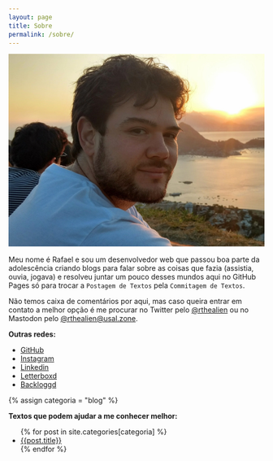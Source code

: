 ```yaml
---
layout: page
title: Sobre
permalink: /sobre/
---
```



<img src="/assets/sobre/eu2.jpg" class="foto_sobre" style="">

Meu nome é Rafael e sou um desenvolvedor web que passou boa parte da adolescência criando blogs para falar sobre as coisas que fazia (assistia, ouvia, jogava) e resolveu juntar um pouco desses mundos aqui no GitHub Pages só para trocar a `Postagem de Textos` pela `Commitagem de Textos`.

Não temos caixa de comentários por aqui, mas caso queira entrar em contato a melhor opção é me procurar no Twitter pelo [@rthealien] ou no Mastodon pelo [@rthealien@usal.zone].

<!-- <center>

<ul class="" style="display: inline-flex;list-style: none;">
 
  <li><a rel="me" href="https://github.com/rthealien" target="_blank" title="GitHub: rthealien"><svg class="svg-icon grey"><use xlink:href="{{ '/assets/minima-social-icons.svg#github' | relative_url }}"></use></svg></a></li>
  <li><a rel="me" href="https://www.instagram.com/rthealien" target="_blank" title="Instagram: rthealien"><svg class="svg-icon grey"><use xlink:href="{{ '/assets/minima-social-icons.svg#instagram' | relative_url }}"></use></svg></a></li>
  <li><a rel="me" href="https://www.linkedin.com/in/rthealien" target="_blank" title="Linkedin: rthealien"><svg class="svg-icon grey"><use xlink:href="{{ '/assets/minima-social-icons.svg#linkedin' | relative_url }}"></use></svg></a></li>
  <li><a rel="me" href="https://twitter.com/rthealien" target="_blank" title="Twitter: rthealien"><svg class="svg-icon grey"><use xlink:href="{{ '/assets/minima-social-icons.svg#twitter' | relative_url }}"></use></svg></a></li>
 
</ul>
</center> -->

<div class="">
	<p><strong>Outras redes:</strong></p>
<ul> 
  <li><a rel="me" href="https://github.com/rthealien" target="_blank" title="GitHub: rthealien">GitHub</a></li>
  <li><a rel="me" href="https://www.instagram.com/rthealien" target="_blank" title="Instagram: rthealien">Instagram</a></li>
  <li><a rel="me" href="https://www.linkedin.com/in/rthealien" target="_blank" title="Linkedin: rthealien">Linkedin</a></li>
  <li><a rel="me" href="https://letterboxd.com/rthealien/" target="_blank" title="Letterboxd: rthealien">Letterboxd</a></li>
  <li><a rel="me" href="https://www.backloggd.com/u/rthealien/" target="_blank" title="Backloggd: rthealien">Backloggd</a></li>
</ul>
</div>

{% assign categoria = "blog" %}

<div class="">
	<p><strong>Textos que podem ajudar a me conhecer melhor:</strong></p>
		<ul>
			{% for post in site.categories[categoria] %}
			<li>
				<a href="{{ site.baseurl }}{{ post.url }}">{{post.title}}</a> 
			</li>
			{% endfor %}
		</ul>	
</div>


<!-- ### Interesses

<div class="interesseiro">
<div class="interesses">
	<img src="/assets/sobre/controle-de-video-game.png" style="-moz-border-radius: 5%;border-radius: 5%;width: 150px;margin: 10px;">

	<h4>Jogos</h4>

	<small>Sempre fui um apaixonado por games. Os jogos me motivaram a gostar de tecnologia, aprender inglês e solucionar enigmas. Com o passar do tempo comecei a jogar bem menos, mas estou sempre atento a tudo que rola nesse mundo.</small>
</div>

<div class="interesses">
	<img src="/assets/sobre/desenvolvimento-web.png" style="-moz-border-radius: 5%;border-radius: 5%;width: 150px;margin: 10px;">
	<h4>Desenvolvimento</h4>

	<small>Minha profissão é Desenvolvedor de Sistemas e gosto muito do fato do meu dia a dia ser baseado em encontrar soluções para problemas. Estou sempre pesquisando novas formas de solução e é claro que os problemas sempre vão se aprimorando também.</small>

</div>
<div class="interesses">
	<img src="/assets/sobre/fones-de-ouvido.png" style="-moz-border-radius: 5%;border-radius: 5%;width: 150px;margin: 10px;">
	<h4>Música</h4>

	<small>Outra fator que me motivou a aprender inglês, a música sempre fez parte da minha vida. Ultimamente estava sendo deixada um pouco de escanteio por causa dos podcasts, mas é só a música que consegue te dar aquele ânimo quando você mais precisa.</small>
</div>
<div class="interesses">
	<img src="/assets/sobre/pipoca.png" style="-moz-border-radius: 5%;border-radius: 5%;width: 150px;margin: 10px;">
	<h4>Cultura Pop</h4>

	<small>Filmes, seriados e livros são coisas que vocês vão encontrar por aqui nas minhas dicas/indicações. Em algumas fases falarei sobre um tema mais do que outros, mas as coisas variam conforme a vida vai fluindo.</small>
</div>
<div class="interesses">
	<img src="/assets/sobre/cat.png" style="-moz-border-radius: 5%;border-radius: 5%;width: 150px;margin: 10px;">
	<h4>Gatos</h4>

	<small>Desde que adotei minhas gatinhas parece que eu só sei falar disso, mas é que elas são tão lindas S2. Tenho um projeto com minha esposa onde falamos também de outros bichinhos que passam pelo nosso caminho: <a href="https://www.instagram.com/miauchados/">Miauchados</a></small>
</div>
<div class="interesses">
	<img src="/assets/sobre/cat.png" style="-moz-border-radius: 5%;border-radius: 5%;width: 150px;margin: 10px; display: none;">
	<h4></h4>

	<small></small>
</div>
</div>



<br/>
<small>[créditos] dos ícones.</small> -->

[@rthealien]:https://twitter.com/rthealien
[créditos]:https://www.flaticon.com/br/autores/juicy-fish
[@rthealien@usal.zone]:https://ursal.zone/@rthealien